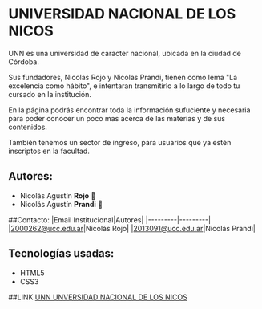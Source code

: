 # UNIVERSIDAD NACIONAL DE LOS NICOS
<p>UNN es una universidad de caracter nacional, ubicada en la ciudad de Córdoba.</p>
<p>Sus fundadores, Nicolas Rojo y Nicolas Prandi, tienen como lema "La excelencia como hábito", e intentaran transmitirlo a lo largo de todo tu cursado en la institución.</p>
<p>En la página podrás encontrar toda la información sufuciente y necesaria para poder conocer un poco mas acerca de las materias y de sus contenidos.</p>
<p>También tenemos un sector de ingreso, para usuarios que ya estén inscriptos en la facultad.</p>  

## Autores: 
* Nicolás Agustín **Rojo**  :slightly_smiling_face:
* Nicolás Agustín **Prandi**  :slightly_smiling_face:

##Contacto:
|Email Institucional|Autores|
|---------|---------|
|2000262@ucc.edu.ar|Nicolás Rojo|
|2013091@ucc.edu.ar|Nicolás Prandi|

## Tecnologías usadas:
* HTML5
* CSS3

##LINK 
[UNN UNVERSIDAD NACIONAL DE LOS NICOS]()